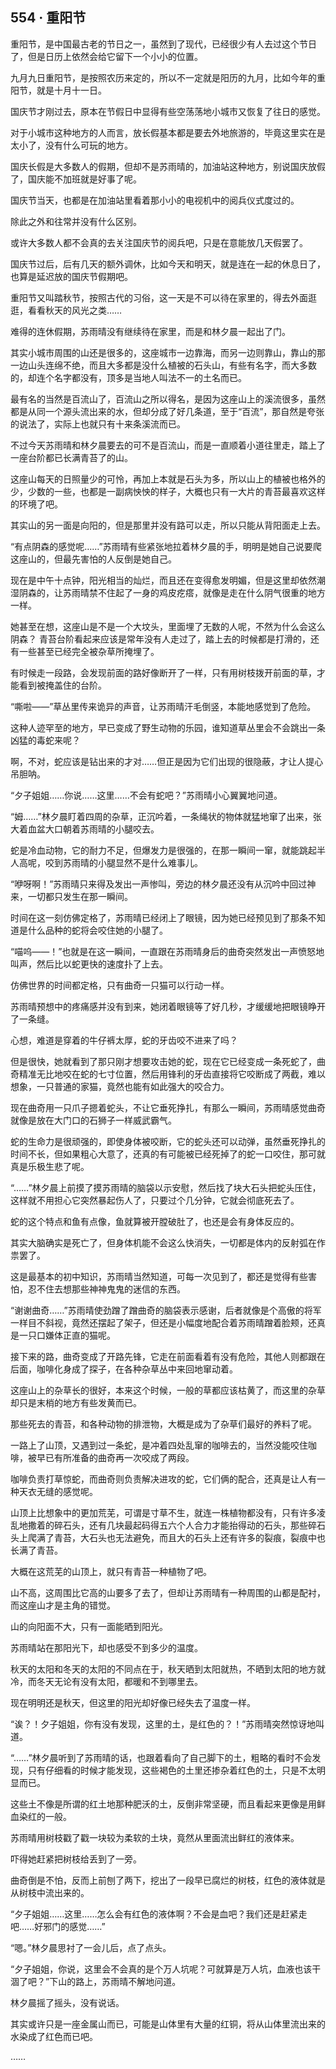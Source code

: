 ## 554 · 重阳节

重阳节，是中国最古老的节日之一，虽然到了现代，已经很少有人去过这个节日了，但是日历上依然会给它留下一个小小的位置。

九月九日重阳节，是按照农历来定的，所以不一定就是阳历的九月，比如今年的重阳节，就是十月十一日。

国庆节才刚过去，原本在节假日中显得有些空荡荡地小城市又恢复了往日的感觉。

对于小城市这种地方的人而言，放长假基本都是要去外地旅游的，毕竟这里实在是太小了，没有什么可玩的地方。

国庆长假是大多数人的假期，但却不是苏雨晴的，加油站这种地方，别说国庆放假了，国庆能不加班就是好事了呢。

国庆节当天，也都是在加油站里看着那小小的电视机中的阅兵仪式度过的。

除此之外和往常并没有什么区别。

或许大多数人都不会真的去关注国庆节的阅兵吧，只是在意能放几天假罢了。

国庆节过后，后有几天的额外调休，比如今天和明天，就是连在一起的休息日了，也算是延迟放的国庆节假期吧。

重阳节又叫踏秋节，按照古代的习俗，这一天是不可以待在家里的，得去外面逛逛，看看秋天的风光之类……

难得的连休假期，苏雨晴没有继续待在家里，而是和林夕晨一起出了门。

其实小城市周围的山还是很多的，这座城市一边靠海，而另一边则靠山，靠山的那一边山头连绵不绝，而且大多都是没什么植被的石头山，有些有名字，而大多数的，却连个名字都没有，顶多是当地人叫法不一的土名而已。

最有名的当然是百流山了，百流山之所以得名，是因为这座山上的溪流很多，虽然都是从同一个源头流出来的水，但却分成了好几条道，至于“百流”，那自然是夸张的说法了，实际上也就只有十来条溪流而已。

不过今天苏雨晴和林夕晨要去的可不是百流山，而是一直顺着小道往里走，踏上了一座台阶都已长满青苔了的山。

这座山每天的日照量少的可怜，再加上本就是石头为多，所以山上的植被也格外的少，少数的一些，也都是一副病怏怏的样子，大概也只有一大片的青苔最喜欢这样的环境了吧。

其实山的另一面是向阳的，但是那里并没有路可以走，所以只能从背阳面走上去。

“有点阴森的感觉呢……”苏雨晴有些紧张地拉着林夕晨的手，明明是她自己说要爬这座山的，但最先害怕的人反倒是她自己。

现在是中午十点钟，阳光相当的灿烂，而且还在变得愈发明媚，但是这里却依然潮湿阴森的，让苏雨晴禁不住起了一身的鸡皮疙瘩，就像是走在什么阴气很重的地方一样。

她甚至在想，这座山是不是一个大坟头，里面埋了无数的人呢，不然为什么会这么阴森？
青苔台阶看起来应该是常年没有人走过了，踏上去的时候都是打滑的，还有一些甚至已经完全被杂草所掩埋了。

有时候走一段路，会发现前面的路好像断开了一样，只有用树枝拨开前面的草，才能看到被掩盖住的台阶。

“嘶啦——”草丛里传来诡异的声音，让苏雨晴汗毛倒竖，本能地感觉到了危险。

这种人迹罕至的地方，早已变成了野生动物的乐园，谁知道草丛里会不会跳出一条凶猛的毒蛇来呢？

啊，不对，蛇应该是钻出来的才对……但正是因为它们出现的很隐蔽，才让人提心吊胆呐。

“夕子姐姐……你说……这里……不会有蛇吧？”苏雨晴小心翼翼地问道。

“姆……”林夕晨盯着四周的杂草，正沉吟着，一条绳状的物体就猛地窜了出来，张大着血盆大口朝着苏雨晴的小腿咬去。

蛇是冷血动物，它的耐力不足，但爆发力是很强的，在那一瞬间一窜，就能跳起半人高呢，咬到苏雨晴的小腿显然不是什么难事儿。

“咿呀啊！”苏雨晴只来得及发出一声惨叫，旁边的林夕晨还没有从沉吟中回过神来，一切都只发生在那一瞬间。

时间在这一刻仿佛定格了，苏雨晴已经闭上了眼镜，因为她已经预见到了那条不知道是什么品种的蛇将会咬住她的小腿了。

“喵呜——！”也就是在这一瞬间，一直跟在苏雨晴身后的曲奇突然发出一声愤怒地叫声，然后比以蛇更快的速度扑了上去。

仿佛世界的时间都定格，只有曲奇一只猫可以行动一样。

苏雨晴预想中的疼痛感并没有到来，她闭着眼镜等了好几秒，才缓缓地把眼镜睁开了一条缝。

心想，难道是穿着的牛仔裤太厚，蛇的牙齿咬不进来了吗？

但是很快，她就看到了那只刚才想要攻击她的蛇，现在它已经变成一条死蛇了，曲奇精准无比地咬在蛇的七寸位置，然后用锋利的牙齿直接将它咬断成了两截，难以想象，一只普通的家猫，竟然也能有如此强大的咬合力。

现在曲奇用一只爪子摁着蛇头，不让它垂死挣扎，有那么一瞬间，苏雨晴感觉曲奇就像是放在大门口的石狮子一样威武霸气。

蛇的生命力是很顽强的，即使身体被咬断，它的蛇头还可以动弹，虽然垂死挣扎的时间不长，但如果粗心大意了，还真的有可能被已经死掉了的蛇一口咬住，那可就真是乐极生悲了呢。

“……”林夕晨上前摸了摸苏雨晴的脑袋以示安慰，然后找了块大石头把蛇头压住，这样就不用担心它突然暴起伤人了，只要过个几分钟，它就会彻底死去了。

蛇的这个特点和鱼有点像，鱼就算被开膛破肚了，也还是会有身体反应的。

其实大脑确实是死亡了，但身体机能不会这么快消失，一切都是体内的反射弧在作祟罢了。

这是最基本的初中知识，苏雨晴当然知道，可每一次见到了，都还是觉得有些害怕，忍不住去想那些神神鬼鬼的迷信的东西。

“谢谢曲奇……”苏雨晴使劲蹭了蹭曲奇的脑袋表示感谢，后者就像是个高傲的将军一样目不斜视，竟然还摆起了架子，但还是小幅度地配合着苏雨晴蹭着脸颊，还真是一只口嫌体正直的猫呢。

接下来的路，曲奇变成了开路先锋，它走在前面看着有没有危险，其他人则都跟在后面，咖啡化身成了探子，在各种杂草丛中来回地窜动着。

这座山上的杂草长的很好，本来这个时候，一般的草都应该枯黄了，而这里的杂草却只是末梢的地方有些发黄而已。

那些死去的青苔，和各种动物的排泄物，大概是成为了杂草们最好的养料了呢。

一路上了山顶，又遇到过一条蛇，是冲着四处乱窜的咖啡去的，当然没能咬住咖啡，被早已有所准备的曲奇再一次咬成了两段。

咖啡负责打草惊蛇，而曲奇则负责解决进攻的蛇，它们俩的配合，还真是让人有一种天衣无缝的感觉呢。

山顶上比想象中的更加荒芜，可谓是寸草不生，就连一株植物都没有，只有许多凌乱地撒着的碎石头，还有几块最起码得五六个人合力才能抬得动的石头，那些碎石头上爬满了青苔，大石头也无法避免，而且大的石头上还有许多的裂痕，裂痕中也长满了青苔。

大概在这荒芜的山顶上，就只有青苔一种植物了吧。

山不高，这周围比它高的山要多了去了，但却让苏雨晴有一种周围的山都是配衬，而这座山才是主角的错觉。

山的向阳面不大，只有一面能晒到阳光。

苏雨晴站在那阳光下，却也感受不到多少的温度。

秋天的太阳和冬天的太阳的不同点在于，秋天晒到太阳就热，不晒到太阳的地方就冷，而冬天无论有没有太阳，都暖和不到哪里去。

现在明明还是秋天，但这里的阳光却好像已经失去了温度一样。

“诶？！夕子姐姐，你有没有发现，这里的土，是红色的？！”苏雨晴突然惊讶地叫道。

“……”林夕晨听到了苏雨晴的话，也跟着看向了自己脚下的土，粗略的看时不会发现，只有仔细看的时候才能发现，这些褐色的土里还掺杂着红色的土，只是不太明显而已。

这些土不像是所谓的红土地那种肥沃的土，反倒非常坚硬，而且看起来更像是用鲜血染红的一般。

苏雨晴用树枝戳了戳一块较为柔软的土块，竟然从里面流出鲜红的液体来。

吓得她赶紧把树枝给丢到了一旁。

曲奇倒是不怕，反而上前刨了两下，挖出了一段早已腐烂的树枝，红色的液体就是从树枝中流出来的。

“夕子姐姐……这里……怎么会有红色的液体啊？不会是血吧？我们还是赶紧走吧……好邪门的感觉……”

“嗯。”林夕晨思衬了一会儿后，点了点头。

“夕子姐姐，你说，这里会不会真的是个万人坑呢？可就算是万人坑，血液也该干涸了吧？”下山的路上，苏雨晴不解地问道。

林夕晨摇了摇头，没有说话。

其实或许只是一座金属山而已，可能是山体里有大量的红铜，将从山体里流出来的水染成了红色而已吧。

……
